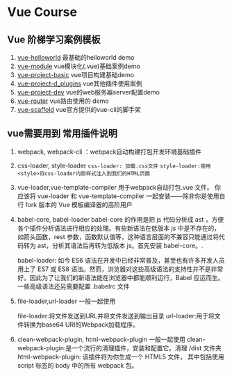 # Vue Course
## Vue 阶梯学习案例模板
1. [vue-helloworld](./vue-helloworld) 最基础的helloworld demo
2. [vue-module](./vue-module) vue模块化(.vue)基础案例demo
3. [vue-project-basic](./vue-project-basic) vue项目构建基础demo
4. [vue-project-d_plugins](./vue-project-d_plugins) vue其他插件使用案例
5. [vue-project-dev](./vue-project-d_plugins) vue的web服务器server配置demo
6. [vue-router](./vue-router) vue路由使用的 demo
7. [vue-scaffold](./vue-scaffold) vue官方提供的vue-cli的脚手架

## vue需要用到 常用插件说明

1. webpack, webpack-cli ：webpack自动构建打包开发环境基础插件
2. css-loader, style-loader
    `css-loader: 加载.css文件`
    `style-loader:使用<style>将css-loader内部样式注入到我们的HTML页面`

3. vue-loader,vue-template-compiler 用于webpack自动打包.vue 文件。
    你应该将 vue-loader 和 vue-template-compiler 一起安装——除非你是使用自行 fork 版本的 Vue 模板编译器的高阶用户

4. babel-core, babel-loader
    babel-core 的作用是把 js 代码分析成 ast ，方便各个插件分析语法进行相应的处理。有些新语法在低版本 js 中是不存在的，如箭头函数，rest 参数，函数默认值等，这种语言层面的不兼容只能通过将代码转为 ast，分析其语法后再转为低版本 js。首先安装 babel-core。.

    babel-loader: 如今 ES6 语法在开发中已经非常普及，甚至也有许多开发人员用上了 ES7 或 ES8 语法。然而，浏览器对这些高级语法的支持性并不是非常好。因此为了让我们的新语法能在浏览器中都能顺利运行，Babel 应运而生。一些高级语法还另需要配置 .babelrc 文件

5. file-loader,url-loader 一般一起使用

    file-loader:将文件发送到URL并将文件发送到输出目录
    url-loader:用于将文件转换为base64 URI的Webpack加载程序。

6. clean-webpack-plugin, html-webpack-plugin 一般一起使用
    clean-webpack-plugin:是一个流行的清理插件，安装和配置它。清理 /dist 文件夹
    html-webpack-plugin: 该插件将为你生成一个 HTML5 文件， 其中包括使用 script 标签的 body 中的所有 webpack 包。 